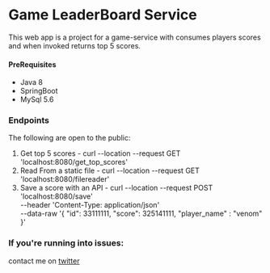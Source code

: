 # Game LeaderBoard Service
This web app is a project for a game-service with consumes players scores and when invoked returns top 5 scores.


#### PreRequisites
* Java 8 
* SpringBoot
* MySql 5.6


###  Endpoints
The following are open to the public:
1. Get top 5 scores -  curl --location --request GET 'localhost:8080/get_top_scores'
2. Read From a static file - curl --location --request GET 'localhost:8080/filereader'
3. Save a score with an API - curl --location --request POST 'localhost:8080/save' \
   --header 'Content-Type: application/json' \
   --data-raw '{
   "id": 33111111,
   "score": 325141111,
   "player_name" : "venom"
   }'


### If you're running into issues:
contact me on [twitter](https://www.twitter.com/harshsahu97/)
